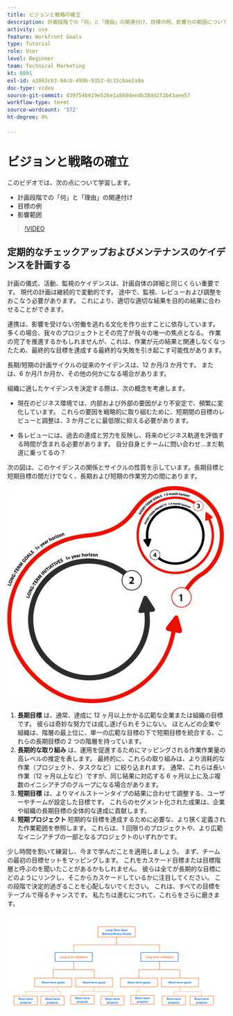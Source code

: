 ```yaml
---
title: ビジョンと戦略の確立
description: 計画段階での「何」と「理由」の関連付け、目標の例、影響力の範囲について説明します。
activity: use
feature: Workfront Goals
type: Tutorial
role: User
level: Beginner
team: Technical Marketing
kt: 8891
exl-id: a1062cb3-94cb-4996-9352-dc15c6ae2a9a
doc-type: video
source-git-commit: d39754b619e526e1a869deedb38dd2f2b43aee57
workflow-type: tm+mt
source-wordcount: '572'
ht-degree: 0%

---
```


# ビジョンと戦略の確立

このビデオでは、次の点について学習します。

* 計画段階での「何」と「理由」の関連付け
* 目標の例
* 影響範囲

>[!VIDEO](https://video.tv.adobe.com/v/335185/?quality=12)

## 定期的なチェックアップおよびメンテナンスのケイデンスを計画する

計画の儀式、活動、監視のケイデンスは、計画自体の詳細と同じくらい重要です。 現代の計画は継続的で変動的です。 途中で、監視、レビューおよび調整をおこなう必要があります。 これにより、適切な適切な結果を目的の結果に合わせることができます。

連携は、影響を受けない労働を逃れる文化を作り出すことに依存しています。 多くの場合、我々のプロジェクトとその完了が我々の唯一の焦点となる。 作業の完了を推進するかもしれませんが、これは、作業が元の結果と関連しなくなったため、最終的な目標を達成する最終的な失敗を引き起こす可能性があります。

長期/短期の計画サイクルの従来のケイデンスは、12 か月/3 か月です。 または、6 か月/1 か月か、その他の何かになる場合があります。

組織に適したケイデンスを決定する際は、次の概念を考慮します。

* 現在のビジネス環境では、内部および外部の要因がより不安定で、頻繁に変化しています。 これらの要因を戦略的に取り組むために、短期間の目標のレビューと調整は、3 か月ごとに最低限に抑える必要があります。

* 各レビューには、過去の達成と労力を反映し、将来のビジネス軌道を評価する時間が含まれる必要があります。 自分自身とチームに問い合わせ…まだ軌道に乗ってるの？

次の図は、このケイデンスの関係とサイクルの性質を示しています。長期目標と短期目標の間だけでなく、長期および短期の作業労力の間にあります。

![戦略的実行サイクルの図](assets/02-workfront-goals-strategic-execution-cycle.png)

1. **長期目標** は、通常、達成に 12 ヶ月以上かかる広範な企業または組織の目標です。 彼らは奇妙な努力では成し遂げられそうにない。 ほとんどの企業や組織は、階層の最上位に、単一の広範な目標の下で短期目標を統合する、これらの長期目標の 2 つの階層を持っています。
1. **長期的な取り組み** は、運用を促進するためにマッピングされる作業作業量の高レベルの推定を表します。 最終的に、これらの取り組みは、より消耗的な作業（プロジェクト、タスクなど）に絞り込まれます。 通常、これらは長い作業（12 ヶ月以上など）ですが、同じ結果に対応する 6 ヶ月以上に及ぶ複数のイニシアチブのグループになる場合があります。
1. **短期目標** は、よりマイルストーンタイプの結果に合わせて調整する、ユーザーやチームが設定した目標です。 これらのセグメント化された成果は、企業や組織の長期目標の全体的な達成に貢献します。
1. **短期プロジェクト** 短期的な目標を達成するために必要な、より狭く定義された作業範囲を参照します。 これらは、1 回限りのプロジェクトや、より広範なイニシアチブの一部となるプロジェクトのいずれかです。

<!--
Your turn graphic
-->

少し時間を割いて練習し、今まで学んだことを適用しましょう。 まず、チームの最初の目標セットをマッピングします。 これをカスケード目標または目標階層と呼ぶのを聞いたことがあるかもしれません。 彼らは全てが長期的な目標にどのようにリンクし、そこからカスケードしているかに注目してください。 この段階で決定的過ぎることを心配しないでください。 これは、すべての目標をテーブルで得るチャンスです。 私たちは進むにつれて、これらをさらに磨きます。

![短期目標と長期目標のマッピングの図](assets/03-workfront-goals-goal-mapping.png)
